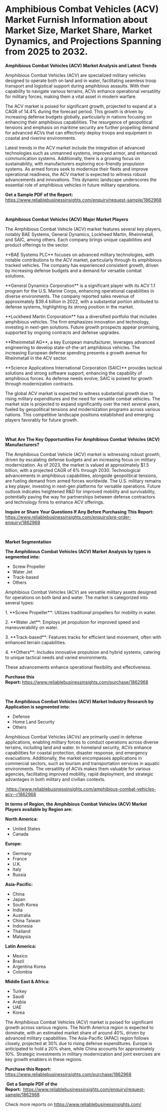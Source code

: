 <p><h1>Amphibious Combat Vehicles (ACV) Market Furnish Information about Market Size, Market Share, Market Dynamics, and Projections Spanning from 2025 to 2032.</h1></p><p><strong>Amphibious Combat Vehicles (ACV) Market Analysis and Latest Trends</strong></p>
<p><p>Amphibious Combat Vehicles (ACV) are specialized military vehicles designed to operate both on land and in water, facilitating seamless troop transport and logistical support during amphibious assaults. With their capability to navigate various terrains, ACVs enhance operational versatility for military forces, making them a vital asset in modern warfare.</p><p>The ACV market is poised for significant growth, projected to expand at a CAGR of 14.4% during the forecast period. This growth is driven by increasing defense budgets globally, particularly in nations focusing on enhancing their amphibious capabilities. The resurgence of geopolitical tensions and emphasis on maritime security are further propelling demand for advanced ACVs that can effectively deploy troops and equipment in coastal and riverine environments. </p><p>Latest trends in the ACV market include the integration of advanced technologies such as unmanned systems, improved armor, and enhanced communication systems. Additionally, there is a growing focus on sustainability, with manufacturers exploring eco-friendly propulsion systems. As armed forces seek to modernize their fleets and improve operational readiness, the ACV market is expected to witness robust advancements and innovations. This dynamic landscape underscores the essential role of amphibious vehicles in future military operations.</p></p>
<p><strong>Get a Sample PDF of the Report:&nbsp;</strong> <a href="https://www.reliablebusinessinsights.com/enquiry/request-sample/1862968?utm_campaign=3177&utm_medium=2&utm_source=Github&utm_content=ia&utm_term=31032025&utm_id=amphibious-combat-vehicles-acv">https://www.reliablebusinessinsights.com/enquiry/request-sample/1862968</a></p>
<p>&nbsp;</p>
<p><strong>Amphibious Combat Vehicles (ACV) Major Market Players</strong></p>
<p><p>The Amphibious Combat Vehicle (ACV) market features several key players, notably BAE Systems, General Dynamics, Lockheed Martin, Rheinmetall, and SAIC, among others. Each company brings unique capabilities and product offerings to the sector.</p><p>**BAE Systems PLC** focuses on advanced military technologies, with notable contributions to the ACV market, particularly through its amphibious tracked vehicles. The company has experienced consistent growth, driven by increasing defense budgets and a demand for versatile combat solutions.</p><p>**General Dynamics Corporation** is a significant player with its ACV 1.1 program for the U.S. Marine Corps, enhancing operational capabilities in diverse environments. The company reported sales revenue of approximately $39.4 billion in 2022, with a substantial portion attributed to defense systems, highlighting its strong position in the market.</p><p>**Lockheed Martin Corporation** has a diversified portfolio that includes amphibious vehicles. The firm emphasizes innovation and technology, investing in next-gen solutions. Future growth prospects appear promising, supported by ongoing contracts and defense upgrades.</p><p>**Rheinmetall AG**, a key European manufacturer, leverages advanced engineering to develop state-of-the-art amphibious vehicles. The increasing European defense spending presents a growth avenue for Rheinmetall in the ACV sector.</p><p>**Science Applications International Corporation (SAIC)** provides tactical solutions and strong software support, enhancing the capability of amphibious forces. As defense needs evolve, SAIC is poised for growth through modernization contracts.</p><p>The global ACV market is expected to witness substantial growth due to rising military expenditures and the need for versatile combat vehicles. The market size is projected to expand significantly over the next several years, fueled by geopolitical tensions and modernization programs across various nations. This competitive landscape positions established and emerging players favorably for future growth.</p></p>
<p>&nbsp;</p>
<p><strong>What Are The Key Opportunities For Amphibious Combat Vehicles (ACV) Manufacturers?</strong></p>
<p><p>The Amphibious Combat Vehicle (ACV) market is witnessing robust growth, driven by escalating defense budgets and an increasing focus on military modernization. As of 2023, the market is valued at approximately $1.5 billion, with a projected CAGR of 6% through 2030. Technological advancements in amphibious capabilities, alongside geopolitical tensions, are fueling demand from armed forces worldwide. The U.S. military remains a key player, investing in next-gen platforms for versatile operations. Future outlook indicates heightened R&D for improved mobility and survivability, potentially paving the way for partnerships between defense contractors and technology firms to enhance ACV offerings.</p></p>
<p><strong>Inquire or Share Your Questions If Any Before Purchasing This Report:</strong> <a href="https://www.reliablebusinessinsights.com/enquiry/pre-order-enquiry/1862968?utm_campaign=3177&utm_medium=2&utm_source=Github&utm_content=ia&utm_term=31032025&utm_id=amphibious-combat-vehicles-acv">https://www.reliablebusinessinsights.com/enquiry/pre-order-enquiry/1862968</a></p>
<p>&nbsp;</p>
<p><strong>Market Segmentation</strong></p>
<p><strong>The Amphibious Combat Vehicles (ACV) Market Analysis by types is segmented into:</strong></p>
<p><ul><li>Screw Propeller</li><li>Water Jet</li><li>Track-based</li><li>Others</li></ul></p>
<p><p>Amphibious Combat Vehicles (ACV) are versatile military assets designed for operations on both land and water. The market is categorized into several types: </p><p>1. **Screw Propeller**: Utilizes traditional propellers for mobility in water.</p><p>2. **Water Jet**: Employs jet propulsion for improved speed and maneuverability on water.</p><p>3. **Track-based**: Features tracks for efficient land movement, often with enhanced terrain capabilities.</p><p>4. **Others**: Includes innovative propulsion and hybrid systems, catering to unique tactical needs and varied environments. </p><p>These advancements enhance operational flexibility and effectiveness.</p></p>
<p><strong>Purchase this Report:&nbsp;</strong><a href="https://www.reliablebusinessinsights.com/purchase/1862968?utm_campaign=3177&utm_medium=2&utm_source=Github&utm_content=ia&utm_term=31032025&utm_id=amphibious-combat-vehicles-acv">https://www.reliablebusinessinsights.com/purchase/1862968</a></p>
<p>&nbsp;</p>
<p><strong>The Amphibious Combat Vehicles (ACV) Market Industry Research by Application is segmented into:</strong></p>
<p><ul><li>Defense</li><li>Home Land Security</li><li>Others</li></ul></p>
<p><p>Amphibious Combat Vehicles (ACVs) are primarily used in defense applications, enabling military forces to conduct operations across diverse terrains, including land and water. In homeland security, ACVs enhance capabilities for coastal protection, disaster response, and emergency evacuations. Additionally, the market encompasses applications in commercial sectors, such as tourism and transportation services in aquatic environments. The versatility of ACVs makes them valuable for various agencies, facilitating improved mobility, rapid deployment, and strategic advantages in both military and civilian contexts.</p></p>
<p><a href="https://www.reliablebusinessinsights.com/amphibious-combat-vehicles-acv--r1862968?utm_campaign=3177&utm_medium=2&utm_source=Github&utm_content=ia&utm_term=31032025&utm_id=amphibious-combat-vehicles-acv">&nbsp;https://www.reliablebusinessinsights.com/amphibious-combat-vehicles-acv--r1862968</a></p>
<p><strong>In terms of Region, the Amphibious Combat Vehicles (ACV) Market Players available by Region are:</strong></p>
<p>
    <p> <strong> North America: </strong>
        <ul>
            <li>United States</li>
            <li>Canada</li>
        </ul>
        </p> 
    <p> <strong> Europe: </strong>
        <ul>
            <li>Germany</li>
            <li>France</li>
            <li>U.K.</li>
            <li>Italy</li>
            <li>Russia</li>
        </ul>
        </p> 
    <p> <strong> Asia-Pacific: </strong>
        <ul>
            <li>China</li>
            <li>Japan</li>
            <li>South Korea</li>
            <li>India</li>
            <li>Australia</li>
            <li>China Taiwan</li>
            <li>Indonesia</li>
            <li>Thailand</li>
            <li>Malaysia</li>
        </ul>
        </p> 
    <p> <strong> Latin America: </strong>
        <ul>
            <li>Mexico</li>
            <li>Brazil</li>
            <li>Argentina Korea</li>
            <li>Colombia</li>
        </ul>
        </p> 
    <p> <strong> Middle East & Africa: </strong>
        <ul>
            <li>Turkey</li>
            <li>Saudi</li>
            <li>Arabia</li>
            <li>UAE</li>
            <li>Korea</li>
        </ul>
    </p>
    </p>
<p><p>The Amphibious Combat Vehicles (ACV) market is poised for significant growth across various regions. The North America region is expected to dominate, with an estimated market share of around 40%, driven by advanced military capabilities. The Asia-Pacific (APAC) region follows closely, projected at 30% due to rising defense expenditures. Europe is anticipated to hold a 20% share, while China accounts for approximately 10%. Strategic investments in military modernization and joint exercises are key growth enablers in these regions.</p></p>
<p><strong>Purchase this Report: </strong><a href="https://www.reliablebusinessinsights.com/purchase/1862968?utm_campaign=3177&utm_medium=2&utm_source=Github&utm_content=ia&utm_term=31032025&utm_id=amphibious-combat-vehicles-acv">https://www.reliablebusinessinsights.com/purchase/1862968</a></p>
<p>&nbsp;<strong>Get a Sample PDF of the Report:&nbsp;&nbsp;</strong><a href="https://www.reliablebusinessinsights.com/enquiry/request-sample/1862968?utm_campaign=3177&utm_medium=2&utm_source=Github&utm_content=ia&utm_term=31032025&utm_id=amphibious-combat-vehicles-acv">https://www.reliablebusinessinsights.com/enquiry/request-sample/1862968</a></p>
<p><strong></strong></p>
<p>Check more reports on <a href="https://www.reliablebusinessinsights.com/?utm_campaign=3177&utm_medium=2&utm_source=Github&utm_content=ia&utm_term=31032025&utm_id=amphibious-combat-vehicles-acv">https://www.reliablebusinessinsights.com/</a></p>